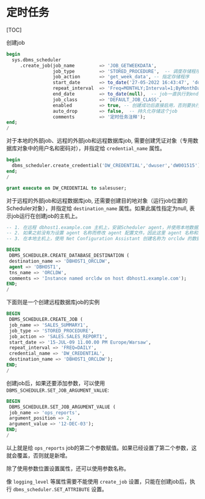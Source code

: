 # 定时任务

[TOC]

创建job

```sql
begin
  sys.dbms_scheduler
     .create_job(job_name         => 'JOB_GETWEEKDATA',
                 job_type         => 'STORED_PROCEDURE',  -- 调度存储程序 
                 job_action       => 'get_week_data', -- 指定存储程序 
                 start_date       => to_date('27-05-2022 16:43:47', 'dd-mm-yyyy hh24:mi:ss'), -- job开始执行的时间
                 repeat_interval  => 'Freq=MONTHLY;Interval=1;ByMonthDay=1;ByHour=6', -- job执行周期 每月1号6点执行
                 end_date         => to_date(null),  -- job一直执行到end_date指定的时间（也可以设置max_runs参数指定执行几次）
                 job_class        => 'DEFAULT_JOB_CLASS',
                 enabled          => true, -- 创建成功后直接启用，否则要执行DBMS_SCHEDULER.ENABLE
                 auto_drop        => false,  -- 持久化存储这个job
                 comments         => '定时任务注释');
end;
/
```

对于本地的外部job、远程的外部job和远程数据库job, 需要创建凭证对象（专用数据库对象中的用户名和密码对），并指定给 `credential_name` 属性。

```sql
begin
  dbms_scheduler.create_credential('DW_CREDENTIAL','dwuser','dW001515')
end;
/

grant execute on DW_CREDENTIAL to salesuser;
```

对于远程的外部job和远程数据库job, 还需要创建目的地对象（运行job位置的Scheduler对象），并指定给 `destination_name` 属性。如果此属性指定为null, 表示job运行在创建job的主机上。

```sql
-- 1. 在远程 dbhost1.example.com 主机上，安装Scheduler agent，并使用本地数据库注册这个 agent
-- 2. 如果之前没有为设置 agent 名称而修改 agent 配置文件。因此这里 agent 名称和外部目的地名称都默认是 DBHOST1
-- 3. 在本地主机上，使用 Net Configuration Assistant 创建名称为 orcldw 的数据库实例的连接描述符，对应于远程主机 dbhost1.example.com。为这个连接描述符分配一个网络服务名称为 ORCLDW

BEGIN
 DBMS_SCHEDULER.CREATE_DATABASE_DESTINATION (
 destination_name => 'DBHOST1_ORCLDW',
 agent => 'DBHOST1',
 tns_name => 'ORCLDW',
 comments => 'Instance named orcldw on host dbhost1.example.com');
END;
/
```

下面则是一个创建远程数据库job的实例

```sql
BEGIN
 DBMS_SCHEDULER.CREATE_JOB (
 job_name => 'SALES_SUMMARY1', 
 job_type => 'STORED_PROCEDURE',
 job_action => 'SALES.SALES_REPORT1',
 start_date => '15-JUL-09 11.00.00 PM Europe/Warsaw',
 repeat_interval => 'FREQ=DAILY',
 credential_name => 'DW_CREDENTIAL',
 destination_name => 'DBHOST1_ORCLDW');
END;
/
```

创建job后，如果还要添加参数，可以使用 `DBMS_SCHEDULER.SET_JOB_ARGUMENT_VALUE`:

```sql
BEGIN
 DBMS_SCHEDULER.SET_JOB_ARGUMENT_VALUE (
 job_name => 'ops_reports',
 argument_position => 2,
 argument_value => '12-DEC-03');
END;
/
```

以上就是给 `ops_reports` job的第二个参数赋值。如果已经设置了第二个参数，这就会覆盖，否则就是新增。

除了使用参数位置设置属性，还可以使用参数名称。

像 `logging_level` 等属性需要不能使用 `create_job` 设置，只能在创建job后，执行 `dbms_scheduler.SET_ATTRIBUTE` 设置。
